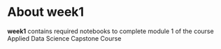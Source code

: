 # About **week1**
**week1** contains required notebooks to complete module 1 of the course Applied Data Science Capstone Course
